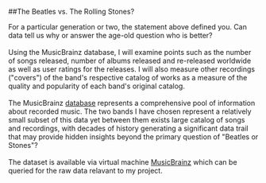 ##The Beatles vs. The Rolling Stones?

For a particular generation or two, the statement above defined you. Can data tell us why or answer the age-old question who is better?
<br><br>
Using the MusicBrainz database, I will examine points such as the number of songs released, number of albums released and re-released worldwide as well as user ratings for the releases. I will also measure other recordings ("covers") of the band's respective catalog of works as a measure of the quality and popularity of each band's original catalog.
<br><br>
The MusicBrainz [database](https://musicbrainz.org/doc/MusicBrainz_Database) represents a comprehensive pool of information about recorded music. The two bands I have chosen represent a relatively small subset of this data yet between them exists large catalog of songs and recordings, with decades of history generating a significant data trail that may provide hidden insights beyond the primary question of "Beatles or Stones"?
<br><br>
The dataset is available via virtual machine [MusicBrainz](https://musicbrainz.org/doc/MusicBrainz_Server/Setup#Accessing_the_database) which can be queried for the raw data relavant to my project.